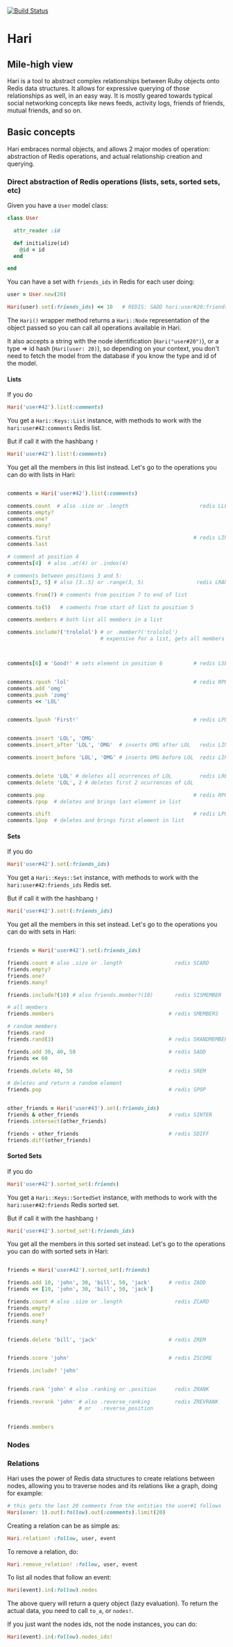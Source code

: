[![Build Status](https://travis-ci.org/Clubjudge/hari.png?branch=master)](https://travis-ci.org/Clubjudge/hari)

# Hari

## Mile-high view

Hari is a tool to abstract complex relationships between Ruby objects onto Redis data structures. It allows for expressive querying of those relationships as well, in an easy way. It is mostly geared towards typical social networking concepts like news feeds, activity logs, friends of friends, mutual friends, and so on.

## Basic concepts

Hari embraces normal objects, and allows 2 major modes of operation: abstraction of Redis operations, and actual relationship creation and querying.

### Direct abstraction of Redis operations (lists, sets, sorted sets, etc)

Given you have a `User` model class:

```ruby
class User

  attr_reader :id

  def initialize(id)
    @id = id
  end

end
```

You can have a set with `friends_ids` in Redis for each user doing:

```ruby
user = User.new(20)

Hari(user).set(:friends_ids) << 10   # REDIS: SADD hari:user#20:friends_ids 10
```

The `Hari()` wrapper method returns a `Hari::Node` representation of the object passed so you can call all operations available in Hari.

It also accepts a string with the node identification (`Hari("user#20")`), or a type => id hash (`Hari(user: 20)`), so depending on your context, you don't need to fetch the model from the database if you know the type and id of the model.

#### Lists

If you do

```ruby
Hari('user#42').list(:comments)
```

You get a `Hari::Keys::List` instance, with methods to work with the `hari:user#42:comments` Redis list.

But if call it with the hashbang `!`

```ruby
Hari('user#42').list!(:comments)
```

You get all the members in this list instead. Let's go to the operations you can do with lists in Hari:

```ruby

comments = Hari('user#42').list(:comments)

comments.count  # also .size or .length                       redis LLEN
comments.empty?
comments.one?
comments.many?

comments.first                                              # redis LINDEX
comments.last

# comment at position 4
comments[4]  # also .at(4) or .index(4)

# comments between positions 3 and 5:
comments[3, 5] # also [3..5] or .range(3, 5)                 redis LRANGE

comments.from(7) # comments from position 7 to end of list

comments.to(5)   # comments from start of list to position 5

comments.members # both list all members in a list

comments.include?('trololol') # or .member?('trololol')
                              # expensive for a list, gets all members first



comments[6] = 'Good!' # sets element in position 6          # redis LSET


comments.rpush 'lol'                                        # redis RPUSH (append)
comments.add 'omg'
comments.push 'zomg'
comments << 'LOL'


comments.lpush 'First!'                                     # redis LPUSH (prepend)


comments.insert 'LOL', 'OMG'
comments.insert_after 'LOL', 'OMG'  # inserts OMG after LOL   redis LINSERT AFTER

comments.insert_before 'LOL', 'OMG' # inserts OMG before LOL  redis LINSERT BEFORE


comments.delete 'LOL' # deletes all ocurrences of LOL         redis LREM
comments.delete 'LOL', 2 # deletes first 2 ocurrences of LOL

comments.pop                                                # redis RPOP
comments.rpop  # deletes and brings last element in list

comments.shift                                              # redis LPOP
comments.lpop  # deletes and brings first element in list
```

#### Sets

If you do

```ruby
Hari('user#42').set(:friends_ids)
```

You get a `Hari::Keys::Set` instance, with methods to work with the `hari:user#42:friends_ids` Redis set.

But if call it with the hashbang `!`

```ruby
Hari('user#42').set!(:friends_ids)
```

You get all the members in this set instead. Let's go to the operations you can do with sets in Hari:

```ruby

friends = Hari('user#42').set(:friends_ids)

friends.count # also .size or .length                 redis SCARD
friends.empty?
friends.one?
friends.many?

friends.include?(10) # also friends.member?(10)       redis SISMEMBER

# all members
friends.members                                     # redis SMEMBERS

# random members
friends.rand
friends.rand(3)                                     # redis SRANDMEMBER

friends.add 30, 40, 50                              # redis SADD
friends << 60

friends.delete 40, 50                               # redis SREM

# deletes and return a random element
friends.pop                                         # redis SPOP


other_friends = Hari('user#43').set(:friends_ids)
friends & other_friends                             # redis SINTER
friends.intersect(other_friends)

friends - other_friends                             # redis SDIFF
friends.diff(other_friends)
```

#### Sorted Sets

If you do

```ruby
Hari('user#42').sorted_set(:friends)
```

You get a `Hari::Keys::SortedSet` instance, with methods to work with the `hari:user#42:friends` Redis sorted set.

But if call it with the hashbang `!`

```ruby
Hari('user#42').sorted_set!(:friends_ids)
```

You get all the members in this sorted set instead. Let's go to the operations you can do with sorted sets in Hari:

```ruby

friends = Hari('user#42').sorted_set(:friends)

friends.add 10, 'john', 30, 'bill', 50, 'jack'      # redis ZADD
friends << [10, 'john', 30, 'bill', 50, 'jack']

friends.count # also .size or .length                 redis ZCARD
friends.empty?
friends.one?
friends.many?


friends.delete 'bill', 'jack'                       # redis ZREM


friends.score 'john'                                # redis ZSCORE

friends.include? 'john'


friends.rank 'john' # also .ranking or .position      redis ZRANK

friends.revrank 'john' # also .reverse_ranking        redis ZREVRANK
                       # or   .reverse_position


friends.members
```

### Nodes

### Relations

Hari uses the power of Redis data structures to create relations between nodes, allowing you to traverse nodes and its relations like a graph, doing for example:

```ruby
# this gets the last 20 comments from the entities the user#1 follows
Hari(user: 1).out(:follow).out(:comments).limit(20)
```

Creating a relation can be as simple as:

```ruby
Hari.relation! :follow, user, event
```

To remove a relation, do:

```ruby
Hari.remove_relation! :follow, user, event
```

To list all nodes that follow an event:

```ruby
Hari(event).in(:follow).nodes
```

The above query will return a query object (lazy evaluation). To return the actual data, you need to call `to_a`, or `nodes!`.

If you just want the nodes ids, not the node instances, you can do:

```ruby
Hari(event).in(:follow).nodes_ids!
```

